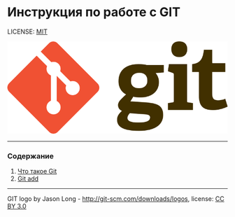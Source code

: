 # Инструкция по работе с GIT

LICENSE: [MIT](./license.md)

![Ой лого не видно.Что-то пошло не так](./assets/Git-logo.svg.png)

---

### Содержание
1. [Что такое Git](./baza.md)
2. [Git add](./add.md)

---

GIT logo by Jason Long - http://git-scm.com/downloads/logos, license: [CC BY 3.0](https://creativecommons.org/licenses/by/3.0/deed.en)